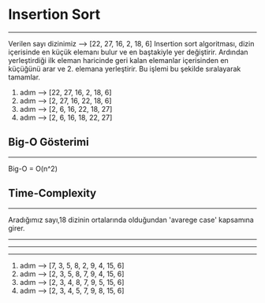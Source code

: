 # Insertion Sort
-----------------------
Verilen sayı dizinimiz --> [22, 27, 16, 2, 18, 6]
Insertion sort algoritması, dizin içerisinde en küçük elemanı bulur ve en baştakiyle yer değiştirir. Ardından yerleştirdiği ilk eleman haricinde geri kalan elemanlar içerisinden en küçüğünü arar ve 2. elemana yerleştirir. Bu işlemi bu şekilde sıralayarak tamamlar.

1. adım --> [22, 27, 16, 2, 18, 6]
2. adım --> [2, 27, 16, 22, 18, 6]
3. adım --> [2, 6, 16, 22, 18, 27]
4. adım --> [2, 6, 16, 18, 22, 27]

## Big-O Gösterimi
-----------------------
Big-O = O(n^2)

## Time-Complexity
-----------------------
Aradığımız sayı,18 dizinin ortalarında olduğundan 'avarege case' kapsamına girer.

-----------------------
**************************************************************************
-----------------------

1. adım --> [7, 3, 5, 8, 2, 9, 4, 15, 6]
2. adım --> [2, 3, 5, 8, 7, 9, 4, 15, 6]
3. adım --> [2, 3, 4, 8, 7, 9, 5, 15, 6]
4. adım --> [2, 3, 4, 5, 7, 9, 8, 15, 6]

